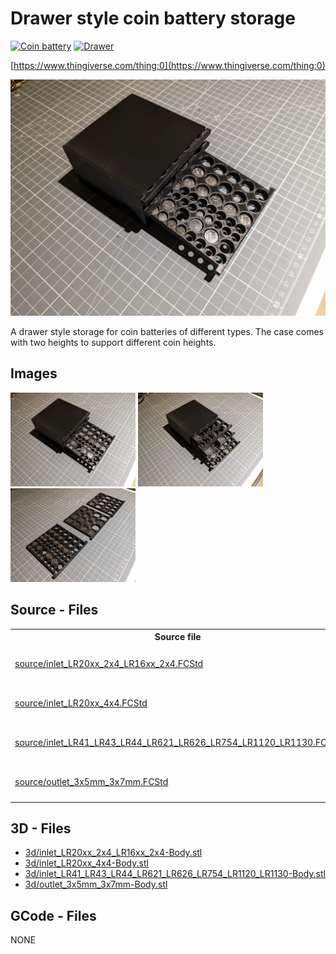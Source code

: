 # Drawer style coin battery storage
[![Coin battery](https://img.shields.io/badge/Coin_battery-024c73)](https://www.thingiverse.com/tag:Coin_battery)
[![Drawer](https://img.shields.io/badge/Drawer-024c73)](https://www.thingiverse.com/tag:Drawer)

[https://www.thingiverse.com/thing:0](https://www.thingiverse.com/thing:0)


![thumbnail image](img/00_poc.jpg)


A drawer style storage for coin batteries of different types. The case comes with two heights to support different coin heights.

## Images
[<img src="img/00_poc.jpg" alt="img/00_poc.jpg" width="200"/>](img/00_poc.jpg)
[<img src="img/01_poc.jpg" alt="img/01_poc.jpg" width="200"/>](img/01_poc.jpg)
[<img src="img/02_poc.jpg" alt="img/02_poc.jpg" width="200"/>](img/02_poc.jpg)

## Source - Files

<table>
  <tr>
    <th>Source file</th>
    <th>Preview</th>
  </tr>
  <tr>
    <td>
        <a href="source/inlet_LR20xx_2x4_LR16xx_2x4.FCStd">source/inlet_LR20xx_2x4_LR16xx_2x4.FCStd</a>
    </td>
    <td>
        <img src="img/previews/inlet_LR20xx_2x4_LR16xx_2x4.png" alt="img/previews/inlet_LR20xx_2x4_LR16xx_2x4.png" width="200"/>
    </td>
  </tr>
  <tr>
    <td>
        <a href="source/inlet_LR20xx_4x4.FCStd">source/inlet_LR20xx_4x4.FCStd</a>
    </td>
    <td>
        <img src="img/previews/inlet_LR20xx_4x4.png" alt="img/previews/inlet_LR20xx_4x4.png" width="200"/>
    </td>
  </tr>
  <tr>
    <td>
        <a href="source/inlet_LR41_LR43_LR44_LR621_LR626_LR754_LR1120_LR1130.FCStd">source/inlet_LR41_LR43_LR44_LR621_LR626_LR754_LR1120_LR1130.FCStd</a>
    </td>
    <td>
        <img src="img/previews/inlet_LR41_LR43_LR44_LR621_LR626_LR754_LR1120_LR1130.png" alt="img/previews/inlet_LR41_LR43_LR44_LR621_LR626_LR754_LR1120_LR1130.png" width="200"/>
    </td>
  </tr>
  <tr>
    <td>
        <a href="source/outlet_3x5mm_3x7mm.FCStd">source/outlet_3x5mm_3x7mm.FCStd</a>
    </td>
    <td>
        <img src="img/previews/outlet_3x5mm_3x7mm.png" alt="img/previews/outlet_3x5mm_3x7mm.png" width="200"/>
    </td>
  </tr>
</table>

## 3D - Files
* [3d/inlet_LR20xx_2x4_LR16xx_2x4-Body.stl](3d/inlet_LR20xx_2x4_LR16xx_2x4-Body.stl)
* [3d/inlet_LR20xx_4x4-Body.stl](3d/inlet_LR20xx_4x4-Body.stl)
* [3d/inlet_LR41_LR43_LR44_LR621_LR626_LR754_LR1120_LR1130-Body.stl](3d/inlet_LR41_LR43_LR44_LR621_LR626_LR754_LR1120_LR1130-Body.stl)
* [3d/outlet_3x5mm_3x7mm-Body.stl](3d/outlet_3x5mm_3x7mm-Body.stl)

## GCode - Files
NONE